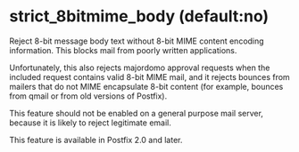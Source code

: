 # strict_8bitmime_body (default:no) 


Reject 8-bit message body text without 8-bit MIME content encoding
information.  This blocks mail from poorly written applications.



Unfortunately, this also rejects majordomo approval requests when
the included request contains valid 8-bit MIME mail, and it rejects
bounces from mailers that do not MIME encapsulate 8-bit content
(for example, bounces from qmail or from old versions of Postfix).



This feature should not be enabled on a general purpose mail server,
because it is likely to reject legitimate email.



This feature is available in Postfix 2.0 and later.



